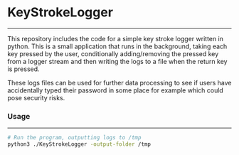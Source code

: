 # KeyStrokeLogger

---

This repository includes the code for a simple key stroke logger written in python. This is a small application that runs in the background, taking each key pressed by the user, conditionally adding/removing the pressed key from a logger stream and then writing the logs to a file when the return key is pressed.

These logs files can be used for further data processing to see if users have accidentally typed their password in some place for example which could pose security risks.

### Usage

---

```bash
# Run the program, outputting logs to /tmp
python3 ./KeyStrokeLogger -output-folder /tmp
```
